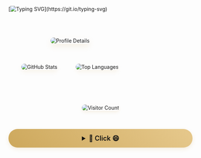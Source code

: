 [![Typing SVG](https://readme-typing-svg.herokuapp.com?color=%2336BCF7&center=true&vCenter=true&width=900&lines=Hi+there+👋,+I+am+Yuhao+Wang.;+Welcome+to+My+Github!;+I'm+interested+in+Multi-modal+learning!;+Feel+free+to+ask+me+any+questions!)](https://git.io/typing-svg)
<table style="width: 100%; border-collapse: separate; border-spacing: 20px; margin: 30px 0;">
  <tr>
    <td colspan="2" style="text-align: center; padding: 20px;">
      <img src="https://github-profile-summary-cards.vercel.app/api/cards/profile-details?username=924973292&theme=dark" 
           alt="Profile Details" 
           style="border-radius: 25px; box-shadow: 0 8px 16px rgba(205,168,92,0.15); width: 100%; max-width: 600px;"/>
    </td>
  </tr>
  <tr>
    <td style="text-align: center; vertical-align: top; padding: 15px;">
      <img src="https://github-readme-stats.vercel.app/api?username=924973292&show_icons=true&theme=dark&hide_title=true&bg_color=121212&text_color=CDA85C" 
           alt="GitHub Stats" 
           style="border-radius: 18px; box-shadow: 0 6px 12px rgba(205,168,92,0.1); width: 100%; max-width: 300px;"/>
    </td>
    <td style="text-align: center; vertical-align: top; padding: 15px;">
      <img src="https://github-readme-stats.vercel.app/api/top-langs/?username=924973292&layout=compact&theme=dark&bg_color=121212&text_color=CDA85C" 
           alt="Top Languages" 
           style="border-radius: 18px; box-shadow: 0 6px 12px rgba(205,168,92,0.1); width: 100%; max-width: 300px;"/>
    </td>
  </tr>
</table>

<div align="center">
  <img src="https://komarev.com/ghpvc/?username=924973292&style=flat-square&color=CDA85C" 
       alt="Visitor Count" 
       style="margin: 30px 0; box-shadow: 0 4px 8px rgba(205,168,92,0.15); border-radius: 15px;"/>
</div>

<!-- Golden surprise section -->
<div align="center">
  <details>
    <summary style="background: linear-gradient(45deg, #CDA85C 0%, #E5C78A 50%, #CDA85C 100%);
                   background-size: 200% auto;
                   color: #121212;
                   padding: 15px 30px;
                   border-radius: 25px;
                   cursor: pointer;
                   font-size: 18px;
                   font-weight: 600;
                   transition: 0.5s;
                   box-shadow: 0 4px 12px rgba(205,168,92,0.2);
                   margin: 20px 0;">
      🚀 Click 😄
    </summary>
    <div style="margin-top: 25px;">
      <div style="background: #1A1A1A; border-radius: 20px; padding: 25px; box-shadow: 0 8px 20px rgba(205,168,92,0.15);">
        <img src="https://github.com/924973292/924973292/blob/master/cat.gif" 
             alt="Coding Cat" 
             style="border-radius: 15px; 
                    box-shadow: 0 6px 12px rgba(205,168,92,0.15);
                    border: 2px solid rgba(205,168,92,0.2);
                    width: 350px;"/>
      </div>
    </div>
  </details>
</div>
